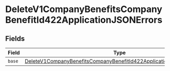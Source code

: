# DeleteV1CompanyBenefitsCompanyBenefitId422ApplicationJSONErrors


## Fields

| Field                                                                                                                                                                   | Type                                                                                                                                                                    | Required                                                                                                                                                                | Description                                                                                                                                                             |
| ----------------------------------------------------------------------------------------------------------------------------------------------------------------------- | ----------------------------------------------------------------------------------------------------------------------------------------------------------------------- | ----------------------------------------------------------------------------------------------------------------------------------------------------------------------- | ----------------------------------------------------------------------------------------------------------------------------------------------------------------------- |
| `base`                                                                                                                                                                  | [DeleteV1CompanyBenefitsCompanyBenefitId422ApplicationJSONErrorsBase](../../models/operations/deletev1companybenefitscompanybenefitid422applicationjsonerrorsbase.md)[] | :heavy_minus_sign:                                                                                                                                                      | N/A                                                                                                                                                                     |